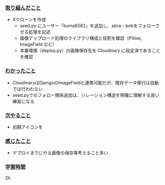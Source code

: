 ### <u>取り組んだこと</u>
- Xクローンを作成
    - seed.py にユーザー「kuma6082」を追加し、alice・bobをフォローさせる処理を記述
    - 画像アップロード処理のライブラリ構成と役割を確認（Pillow, ImageField など）
    - 本番環境（deploy.py）の画像保存先を Cloudinary に設定済であることを確認

### <u>わかったこと</u>
- CloudinaryはDjangoのImageFieldと連携可能だが、既存データ移行は自動では行われない
- seed.pyでのフォロー関係追加は、リレーション構造を明確に理解する良い練習になる

### <u>次やること</u>
- 初期アイコンを

### <u>感じたこと</u>
- デプロイまでにやる画像の保存等考えること多い

### <u>学習時間</u>
2h
